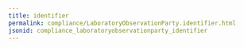 ```yaml
---
title: identifier
permalink: compliance/LaboratoryObservationParty.identifier.html
jsonid: compliance_laboratoryobservationparty_identifier
---
```

